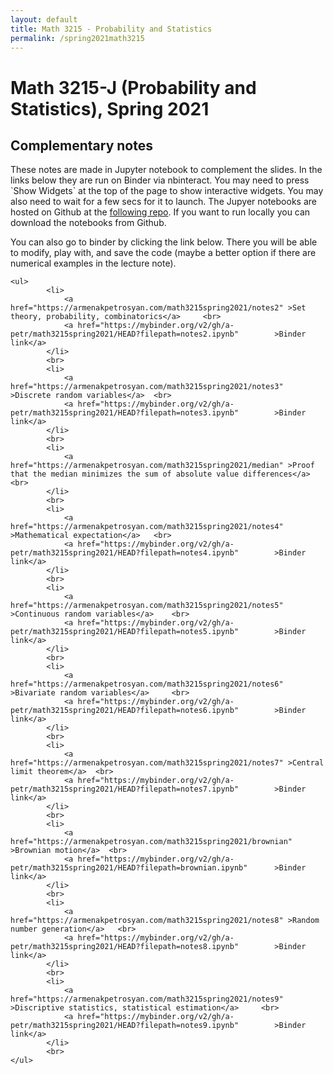 ```yaml
---
layout: default
title: Math 3215 - Probability and Statistics
permalink: /spring2021math3215
---
```

<body>

<h1>Math 3215-J (Probability and Statistics), Spring 2021</h1>

<h2>Complementary notes</h2>

<p>These notes are made in Jupyter notebook to complement the slides. 
In the links below they are run on Binder via nbinteract. You may need to press `Show Widgets` at the top of the page to show interactive widgets. You may also need to wait for a few secs for it to launch.  The Jupyer notebooks are hosted on Github at the  <a href="https://github.com/a-petr/math3215spring2021" > following repo</a>.  If you want to run locally you can download the notebooks from Github. </p>


<p>You can also go to binder by clicking the link below. There you will be able to modify, play with, and save the code (maybe a better option if there are numerical examples in the lecture note). </p>




	<ul>
			<li>
			 	<a href="https://armenakpetrosyan.com/math3215spring2021/notes2" >Set theory, probability, combinatorics</a>	 <br>  
			 	<a href="https://mybinder.org/v2/gh/a-petr/math3215spring2021/HEAD?filepath=notes2.ipynb"		 >Binder link</a>
			</li>     
			<br> 		
			<li>
			 	<a href="https://armenakpetrosyan.com/math3215spring2021/notes3" >Discrete random variables</a>	 <br>  
			 	<a href="https://mybinder.org/v2/gh/a-petr/math3215spring2021/HEAD?filepath=notes3.ipynb"		 >Binder link</a>
			</li>     
			<br> 	
			<li>
			 	<a href="https://armenakpetrosyan.com/math3215spring2021/median" >Proof that the median minimizes the sum of absolute value differences</a>	 <br>  
			</li>    
			<br>
			<li>
			 	<a href="https://armenakpetrosyan.com/math3215spring2021/notes4" >Mathematical expectation</a>	 <br>  
			 	<a href="https://mybinder.org/v2/gh/a-petr/math3215spring2021/HEAD?filepath=notes4.ipynb"		 >Binder link</a>
			</li>     
			<br> 
			<li>
			 	<a href="https://armenakpetrosyan.com/math3215spring2021/notes5" >Continuous random variables</a>	 <br>  
			 	<a href="https://mybinder.org/v2/gh/a-petr/math3215spring2021/HEAD?filepath=notes5.ipynb"		 >Binder link</a>
			</li>     
			<br> 
			<li>
			 	<a href="https://armenakpetrosyan.com/math3215spring2021/notes6" >Bivariate random variables</a>	 <br>  
			 	<a href="https://mybinder.org/v2/gh/a-petr/math3215spring2021/HEAD?filepath=notes6.ipynb"		 >Binder link</a>
			</li>     
			<br> 
			<li>
			 	<a href="https://armenakpetrosyan.com/math3215spring2021/notes7" >Central limit theorem</a>	 <br>  
			 	<a href="https://mybinder.org/v2/gh/a-petr/math3215spring2021/HEAD?filepath=notes7.ipynb"		 >Binder link</a>
			</li>     
			<br> 
			<li>
			 	<a href="https://armenakpetrosyan.com/math3215spring2021/brownian" >Brownian motion</a>	 <br>  
			 	<a href="https://mybinder.org/v2/gh/a-petr/math3215spring2021/HEAD?filepath=brownian.ipynb"		 >Binder link</a>
			</li>     
			<br> 
			<li>
			 	<a href="https://armenakpetrosyan.com/math3215spring2021/notes8" >Random number generation</a>	 <br>  
			 	<a href="https://mybinder.org/v2/gh/a-petr/math3215spring2021/HEAD?filepath=notes8.ipynb"		 >Binder link</a>
			</li>     
			<br> 
			<li>
			 	<a href="https://armenakpetrosyan.com/math3215spring2021/notes9" >Discriptive statistics, statistical estimation</a>	 <br>  
			 	<a href="https://mybinder.org/v2/gh/a-petr/math3215spring2021/HEAD?filepath=notes9.ipynb"		 >Binder link</a>
			</li>     
			<br> 
	</ul>
</body>


